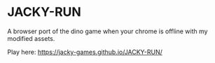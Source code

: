 # JACKY-RUN
A browser port of the dino game when your chrome is offline with my modified assets. 

Play here: https://jacky-games.github.io/JACKY-RUN/
